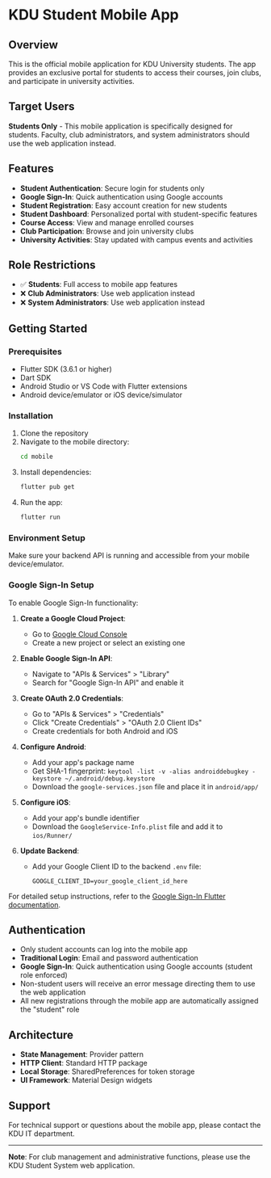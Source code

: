 # KDU Student Mobile App

## Overview

This is the official mobile application for KDU University students. The app provides an exclusive portal for students to access their courses, join clubs, and participate in university activities.

## Target Users

**Students Only** - This mobile application is specifically designed for students. Faculty, club administrators, and system administrators should use the web application instead.

## Features

- **Student Authentication**: Secure login for students only
- **Google Sign-In**: Quick authentication using Google accounts
- **Student Registration**: Easy account creation for new students
- **Student Dashboard**: Personalized portal with student-specific features
- **Course Access**: View and manage enrolled courses
- **Club Participation**: Browse and join university clubs
- **University Activities**: Stay updated with campus events and activities

## Role Restrictions

- ✅ **Students**: Full access to mobile app features
- ❌ **Club Administrators**: Use web application instead
- ❌ **System Administrators**: Use web application instead

## Getting Started

### Prerequisites

- Flutter SDK (3.6.1 or higher)
- Dart SDK
- Android Studio or VS Code with Flutter extensions
- Android device/emulator or iOS device/simulator

### Installation

1. Clone the repository
2. Navigate to the mobile directory:
   ```bash
   cd mobile
   ```
3. Install dependencies:
   ```bash
   flutter pub get
   ```
4. Run the app:
   ```bash
   flutter run
   ```

### Environment Setup

Make sure your backend API is running and accessible from your mobile device/emulator.

### Google Sign-In Setup

To enable Google Sign-In functionality:

1. **Create a Google Cloud Project**:
   - Go to [Google Cloud Console](https://console.cloud.google.com/)
   - Create a new project or select an existing one

2. **Enable Google Sign-In API**:
   - Navigate to "APIs & Services" > "Library"
   - Search for "Google Sign-In API" and enable it

3. **Create OAuth 2.0 Credentials**:
   - Go to "APIs & Services" > "Credentials"
   - Click "Create Credentials" > "OAuth 2.0 Client IDs"
   - Create credentials for both Android and iOS

4. **Configure Android**:
   - Add your app's package name
   - Get SHA-1 fingerprint: `keytool -list -v -alias androiddebugkey -keystore ~/.android/debug.keystore`
   - Download the `google-services.json` file and place it in `android/app/`

5. **Configure iOS**:
   - Add your app's bundle identifier
   - Download the `GoogleService-Info.plist` file and add it to `ios/Runner/`

6. **Update Backend**:
   - Add your Google Client ID to the backend `.env` file:
     ```
     GOOGLE_CLIENT_ID=your_google_client_id_here
     ```

For detailed setup instructions, refer to the [Google Sign-In Flutter documentation](https://firebase.google.com/docs/auth/flutter/federated-auth).

## Authentication

- Only student accounts can log into the mobile app
- **Traditional Login**: Email and password authentication
- **Google Sign-In**: Quick authentication using Google accounts (student role enforced)
- Non-student users will receive an error message directing them to use the web application
- All new registrations through the mobile app are automatically assigned the "student" role

## Architecture

- **State Management**: Provider pattern
- **HTTP Client**: Standard HTTP package
- **Local Storage**: SharedPreferences for token storage
- **UI Framework**: Material Design widgets

## Support

For technical support or questions about the mobile app, please contact the KDU IT department.

---

**Note**: For club management and administrative functions, please use the KDU Student System web application.
